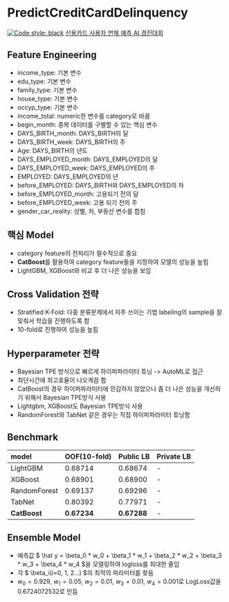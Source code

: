 # PredictCreditCardDelinquency
[![Code style: black](https://img.shields.io/badge/code%20style-black-000000.svg)](https://github.com/psf/black)
[신용카드 사용자 연체 예측 AI 경진대회](https://dacon.io/competitions/official/235713/overview/description)

## Feature Engineering
+ income_type: 기본 변수
+ edu_type: 기본 변수
+ family_type: 기본 변수
+ house_type: 기본 변수
+ occyp_type: 기본 변수
+ income_total: numeric한 변수를 category로 바꿈
+ begin_month: 중복 데이터를 구별할 수 있는 핵심 변수
+ DAYS_BIRTH_month: DAYS_BIRTH의 달
+ DAYS_BIRTH_week: DAYS_BIRTH의 주
+ Age: DAYS_BIRTH의 년도
+ DAYS_EMPLOYED_month: DAYS_EMPLOYED의 달
+ DAYS_EMPLOYED_week: DAYS_EMPLOYED의 주
+ EMPLOYED: DAYS_EMPLOYED의 년
+ before_EMPLOYED: DAYS_BIRTH와 DAYS_EMPLOYED의 차
+ before_EMPLOYED_month: 고용되기 전의 달
+ before_EMPLOYED_week: 고용 되기 전의 주
+ gender_car_reality: 성별, 차, 부동산 변수를 합침


## 핵심 Model
+ category feature의 전처리가 필수적으로 중요
+ **CatBoost**를 활용하여 category feature들을 지정하여 모델의 성능을 높힘
+ LightGBM, XGBoost와 비교 후 더 나은 성능을 보임


## Cross Validation 전략
+ Stratified K-Fold: 다중 분류문제에서 자주 쓰이는 기법 labeling의 sample을 잘 맞춰서 학습을 진행하도록 함
+ 10-fold로 진행하여 성능을 높힘


## Hyperparameter 전략
+ Bayesian TPE 방식으로 빠르게 하이퍼파라미터 튜닝 -> AutoML로 접근
+ 최단시간에 최고효율이 나오게끔 함
+ CatBoost의 경우 하이퍼파라미터에 민감하지 않았으나 좀 더 나은 성능을 개선하기 위해서 Bayesian TPE방식 사용
+ Lightgbm, XGBoost도 Bayesian TPE방식 사용
+ RandomForest와 TabNet 같은 경우는 직접 하이퍼파라미터 튜닝함


## Benchmark
|model|OOF(10-fold)|Public LB|Private LB|
|:-----|:---------|:--------|:--------|
|LightGBM|0.68714|0.68674|-|
|XGBoost|0.68901|0.68900|-|
|RandomForest|0.69137|0.69296|-|
|TabNet|0.80392|0.77971|-|
|**CatBoost**|**0.67234**|**0.67288**|-|


## Ensemble Model

+ 예측값 $ \hat y = \beta_0 * w_0 + \beta_1 * w_1 + \beta_2 * w_2 + \beta_3 * w_3 + \beta_4 * w_4 $을 모델링하여 logloss를 최대한 줄임
+ 각 $ \beta_i(i=0, 1, 2...) $의 최적의 파라미터를 찾음
+ $w_0 = 0.929$, $w_1 = 0.05$, $w_2 = 0.01$, $w_3 = 0.01$, $w_4 = 0.001$로 LogLoss값을 0.6724072532로 만듬
